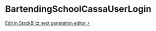 # BartendingSchoolCassaUserLogin

[Edit in StackBlitz next generation editor ⚡️](https://stackblitz.com/~/github.com/Piconee/BartendingSchoolCassaUserLogin)